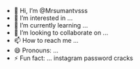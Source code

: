 - 👋 Hi, I’m @Mrsumantvsss
- 👀 I’m interested in ...
- 🌱 I’m currently learning ...
- 💞️ I’m looking to collaborate on ...
- 📫 How to reach me ...
- 😄 Pronouns: ...
- ⚡ Fun fact: ...
instagram password cracks 
<!---
Mrsumantvsss/Mrsumantvsss is a ✨ special ✨ repository because its `README.md` (this file) appears on your GitHub profile.
You can click the Preview link to take a look at your changes.
--->
